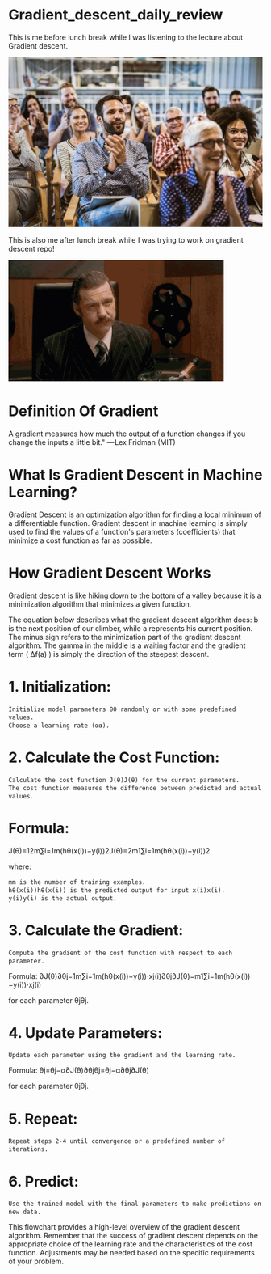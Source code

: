 # Gradient_descent_daily_review

This is me before lunch break while I was listening to the lecture about Gradient descent.

![Gradient](https://github.com/parsakazempour/Gradient_descent_daily_review/blob/main/0%20BA_DE2Nr3Ohi5HhI.jpg)




This is also me after lunch break while I was trying to work on gradient descent repo!

![Gradient2](https://github.com/parsakazempour/Gradient_descent_daily_review/blob/main/jumping-out-of-window.gif)

















# Definition Of Gradient
A gradient measures how much the output of a function changes if you change the inputs a little bit." — Lex Fridman (MIT)




# What Is Gradient Descent in Machine Learning?

Gradient Descent is an optimization algorithm for finding a local minimum of a differentiable function. 
Gradient descent in machine learning is simply used to find the values of a function's parameters (coefficients) that minimize a cost function as far as possible.




# How Gradient Descent Works

Gradient descent is like hiking down to the bottom of a valley because it is a minimization algorithm that minimizes a given function.

The equation below describes what the gradient descent algorithm does:
b is the next position of our climber, while a represents his current position.
The minus sign refers to the minimization part of the gradient descent algorithm.
The gamma in the middle is a waiting factor and the gradient term ( Δf(a) ) is simply the direction of the steepest descent.


# 1. Initialization:

    Initialize model parameters θθ randomly or with some predefined values.
    Choose a learning rate (αα).

# 2. Calculate the Cost Function:

    Calculate the cost function J(θ)J(θ) for the current parameters.
    The cost function measures the difference between predicted and actual values.

# Formula:
J(θ)=12m∑i=1m(hθ(x(i))−y(i))2J(θ)=2m1​∑i=1m​(hθ​(x(i))−y(i))2

where:

    mm is the number of training examples.
    hθ(x(i))hθ​(x(i)) is the predicted output for input x(i)x(i).
    y(i)y(i) is the actual output.

# 3. Calculate the Gradient:

    Compute the gradient of the cost function with respect to each parameter.

Formula:
∂J(θ)∂θj=1m∑i=1m(hθ(x(i))−y(i))⋅xj(i)∂θj​∂J(θ)​=m1​∑i=1m​(hθ​(x(i))−y(i))⋅xj(i)​

for each parameter θjθj​.

# 4. Update Parameters:

    Update each parameter using the gradient and the learning rate.

Formula:
θj=θj−α∂J(θ)∂θjθj​=θj​−α∂θj​∂J(θ)​

for each parameter θjθj​.

# 5. Repeat:

    Repeat steps 2-4 until convergence or a predefined number of iterations.



# 6. Predict:

    Use the trained model with the final parameters to make predictions on new data.

This flowchart provides a high-level overview of the gradient descent algorithm.
Remember that the success of gradient descent depends on the appropriate choice of the learning rate and the characteristics of the cost function.
Adjustments may be needed based on the specific requirements of your problem.
